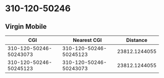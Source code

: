 # 310-120-50246
## Virgin Mobile


| CGI | Nearest CGI | Distance |
|-----|-------------|----------|
| 310-120-50246-50243073 | 310-120-50246-50245123 | 23812.1244055 |
| 310-120-50246-50245123 | 310-120-50246-50243073 | 23812.1244055 |
